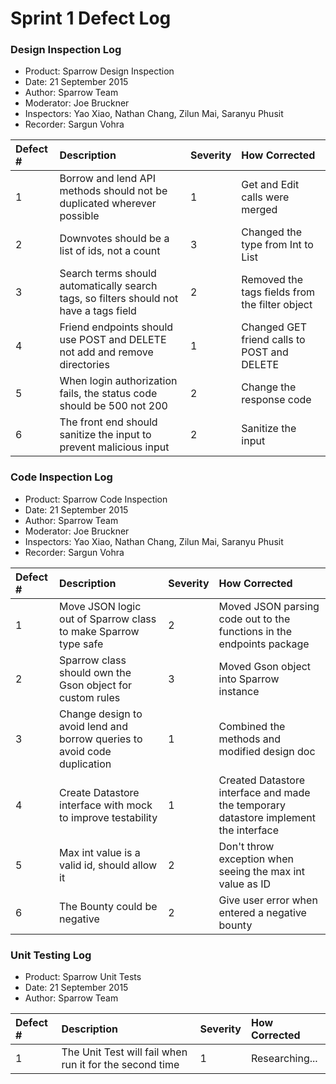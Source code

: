 Sprint 1 Defect Log
=======================

### Design Inspection Log

 - Product: Sparrow Design Inspection
 - Date: 21 September 2015
 - Author: Sparrow Team
 - Moderator: Joe Bruckner
 - Inspectors: Yao Xiao, Nathan Chang, Zilun Mai, Saranyu Phusit
 - Recorder: Sargun Vohra

| Defect # | Description                                                                            | Severity | How Corrected                                  |
|:---------|:---------------------------------------------------------------------------------------|:---------|:-----------------------------------------------|
| 1        | Borrow and lend API methods should not be duplicated wherever possible                 | 1        | Get and Edit calls were merged                 |
| 2        | Downvotes should be a list of ids, not a count                                         | 3        | Changed the type from Int to List<Int>         |
| 3        | Search terms should automatically search tags, so filters should not have a tags field | 2        | Removed the tags fields from the filter object |
| 4        | Friend endpoints should use POST and DELETE not add and remove directories             | 1        | Changed GET friend calls to POST and DELETE    |
| 5        | When login authorization fails, the status code should be 500 not 200                  | 2        | Change the response code                       |
| 6        | The front end should sanitize the input to prevent malicious input                     | 2        | Sanitize the input                             |

### Code Inspection Log

 - Product: Sparrow Code Inspection
 - Date: 21 September 2015
 - Author: Sparrow Team
 - Moderator: Joe Bruckner
 - Inspectors: Yao Xiao, Nathan Chang, Zilun Mai, Saranyu Phusit
 - Recorder: Sargun Vohra

| Defect # | Description                                                              | Severity | How Corrected                                                                        |
|:---------|:-------------------------------------------------------------------------|:---------|:-------------------------------------------------------------------------------------|
| 1        | Move JSON logic out of Sparrow class to make Sparrow type safe           | 2        | Moved JSON parsing code out to the functions in the endpoints package                |
| 2        | Sparrow class should own the Gson object for custom rules                | 3        | Moved Gson object into Sparrow instance                                              |
| 3        | Change design to avoid lend and borrow queries to avoid code duplication | 1        | Combined the methods and modified design doc                                         |
| 4        | Create Datastore interface with mock to improve testability              | 1        | Created Datastore interface and made the temporary datastore implement the interface |
| 5        | Max int value is a valid id, should allow it                             | 2        | Don't throw exception when seeing the max int value as ID                            |
| 6        | The Bounty could be negative                             | 2        | Give user error when entered a negative bounty                            |

### Unit Testing Log

- Product: Sparrow Unit Tests
- Date: 21 September 2015
- Author: Sparrow Team

| Defect # | Description                                                              | Severity | How Corrected                                                                        |
|:---------|:-------------------------------------------------------------------------|:---------|:-------------------------------------------------------------------------------------|
| 1        | The Unit Test will fail when run it for the second time           | 1        | Researching...                |
